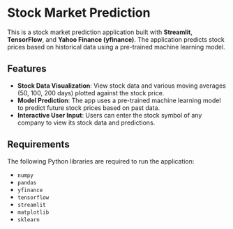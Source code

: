# Stock Market Prediction

This is a stock market prediction application built with **Streamlit**, **TensorFlow**, and **Yahoo Finance (yfinance)**. The application predicts stock prices based on historical data using a pre-trained machine learning model.

## Features

- **Stock Data Visualization**: View stock data and various moving averages (50, 100, 200 days) plotted against the stock price.
- **Model Prediction**: The app uses a pre-trained machine learning model to predict future stock prices based on past data.
- **Interactive User Input**: Users can enter the stock symbol of any company to view its stock data and predictions.

## Requirements

The following Python libraries are required to run the application:


- `numpy`
- `pandas`
- `yfinance`
- `tensorflow`
- `streamlit`
- `matplotlib`
- `sklearn`



